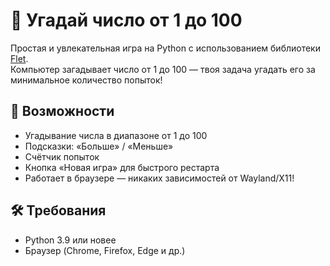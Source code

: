 # 🎯 Угадай число от 1 до 100

Простая и увлекательная игра на Python с использованием библиотеки [Flet](https://flet.dev/).  
Компьютер загадывает число от 1 до 100 — твоя задача угадать его за минимальное количество попыток!


## 🚀 Возможности

- Угадывание числа в диапазоне от 1 до 100  
- Подсказки: «Больше» / «Меньше»  
- Счётчик попыток  
- Кнопка «Новая игра» для быстрого рестарта  
- Работает в браузере — никаких зависимостей от Wayland/X11!

## 🛠️ Требования

- Python 3.9 или новее
- Браузер (Chrome, Firefox, Edge и др.)


